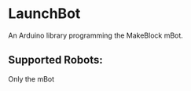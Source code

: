 # LaunchBot
An Arduino library programming the MakeBlock mBot.

## Supported Robots:

Only the mBot
